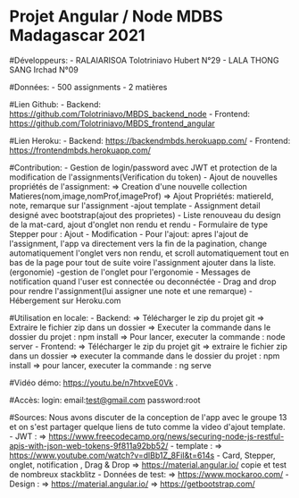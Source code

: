 # Projet Angular / Node MDBS Madagascar 2021

#Développeurs:
	- RALAIARISOA Tolotriniavo Hubert N°29
	- LALA THONG SANG Irchad N°09

#Données:
	- 500 assignments
	- 2 matières

#Lien Github:
	- Backend: https://github.com/Tolotriniavo/MBDS_backend_node
	- Frontend: https://github.com/Tolotriniavo/MBDS_frontend_angular
	
#Lien Heroku:
	- Backend: https://backendmbds.herokuapp.com/
	- Frontend: https://frontendmbds.herokuapp.com/

#Contribution:
	- Gestion de login/password avec JWT et protection de la modification de l'assignments(Verification du token)
	- Ajout de nouvelles propriétés de l'assignment: 
		=> Creation d'une nouvelle collection Matieres(nom,image,nomProf,imageProf)
		=> Ajout Propriétés: matiereId, note, remarque sur l'assignment
	-ajout template
	- Assignment detail designé avec bootstrap(ajout des proprietes)
	- Liste renouveau du design de la mat-card, ajout d'onglet non rendu et rendu
	- Formulaire de type Stepper pour : Ajout - Modification
	- Pour l'ajout: apres l'ajout de l'assignment, l'app va directement vers la fin de la pagination,
		change automatiquement l'onglet vers non rendu, et scroll automatiquement tout en bas de la page pour tout de suite voire 
		l'assignment ajouter dans la liste.(ergonomie)
	-gestion de l'onglet pour l'ergonomie
	- Messages de notification quand l'user est connectée ou deconnéctée
	- Drag and drop pour rendre l'assignment(lui assigner une note et une remarque)
	- Hébergement sur Heroku.com

#Utilisation en locale:
	- Backend:
		=> Télécharger le zip du projet git
		=> Extraire le fichier zip dans un dossier
		=> Executer la commande dans le dossier du projet : npm install
		=> Pour lancer, executer la commande : node server
	- Frontend:
		=> Télécharger le zip du projet git
		=> extraire le fichier zip dans un dossier
		=> executer la commande dans le dossier du projet : npm install
		=> pour lancer, executer la commande : ng serve

#Vidéo démo:
	https://youtu.be/n7htxveE0Vk
	.
		
#Accès:
	login:
		email:test@gmail.com
		password:root





		
#Sources:
	Nous avons discuter de la conception de l'app avec le groupe 13 et on s'est partager quelque liens de tuto comme la video d'ajout template.
	- JWT : 
        => https://www.freecodecamp.org/news/securing-node-js-restful-apis-with-json-web-tokens-9f811a92bb52/
	- template : 
		=> https://www.youtube.com/watch?v=dlBb1Z_8FiI&t=614s
    - Card, Stepper, onglet, notification , Drag & Drop
        => https://material.angular.io/ copie et test de nombreux stackblitz 
    - Données de test: 
        => https://www.mockaroo.com/
    - Design :
        => https://material.angular.io/
        => https://getbootstrap.com/

		
